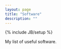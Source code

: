 ```yaml
---
layout: page
title: "Software"
description: ""
---
```

{% include JB/setup %}

My list of useful software.